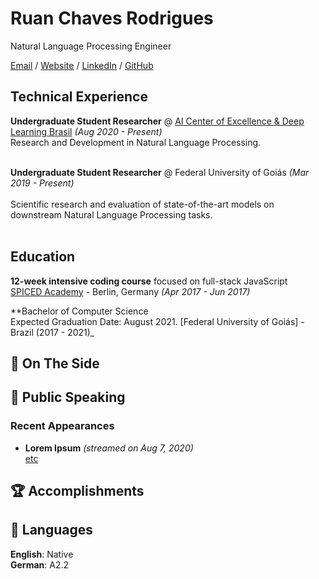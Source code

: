 # Ruan Chaves Rodrigues

Natural Language Processing Engineer <br>

[Email](mailto:ruanchaves93@gmail.com) / [Website](https://ruanchaves.com/) / [LinkedIn](https://www.linkedin.com/in/ruanchaves/) / [GitHub](https://github.com/ruanchaves/)

## Technical Experience

**Undergraduate Student Researcher** @ [AI Center of Excellence & Deep Learning Brasil](https://deeplearningbrasil.com.br) _(Aug 2020 - Present)_ <br>
Research and Development in Natural Language Processing. 
<br><br>

**Undergraduate Student Researcher** @ Federal University of Goiás _(Mar 2019 - Present)_ <br>   
Scientific research and evaluation of state-of-the-art models on downstream Natural Language Processing tasks.
<br><br>


## Education

**12-week intensive coding course** focused on full-stack JavaScript<br>
[SPICED Academy](https://www.spiced-academy.com/) - Berlin, Germany _(Apr 2017 - Jun 2017)_ <br>

**Bachelor of Computer Science<br>
Expected Graduation Date: August 2021.
[Federal University of Goiás] - Brazil (2017 - 2021)_
    
## 📌 On The Side

## 🎤 Public Speaking
    
### Recent Appearances

- **Lorem Ipsum** _(streamed on Aug 7, 2020)_
<br>[etc](https://www.youtube.com/watch?v=-qZCRHwnnbM)<br>
  
## 🏆 Accomplishments

## 💬 Languages

**English**: Native <br>
**German**: A2.2
<br><br>
